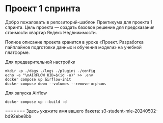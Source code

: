 # Проект 1 спринта

Добро пожаловать в репозиторий-шаблон Практикума для проекта 1 спринта. Цель проекта — создать базовое решение для предсказания стоимости квартир Яндекс Недвижимости.

Полное описание проекта хранится в уроке «Проект. Разработка пайплайнов подготовки данных и обучения модели» на учебной платформе.

Для предварительной настройки
```
mkdir -p ./dags ./logs ./plugins ./config
echo -e "\nAIRFLOW_UID=$(id -u)" >> .env
docker compose up airflow-init
docker compose down --volumes --remove-orphans
```

Для запуска Airflow
```
docker compose up --build -d
```

=======
Здесь укажите имя вашего бакета: s3-student-mle-20240502-bd92ebe8bb
